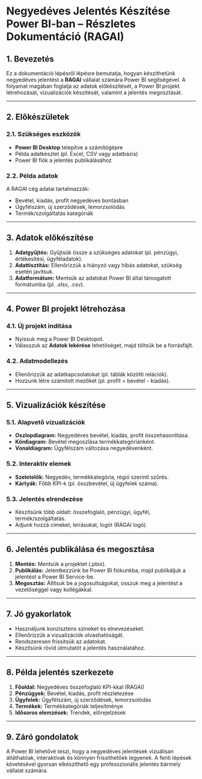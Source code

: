 # Negyedéves Jelentés Készítése Power BI-ban – Részletes Dokumentáció (RAGAI)

## 1. Bevezetés

Ez a dokumentáció lépésről lépésre bemutatja, hogyan készíthetünk negyedéves jelentést a **RAGAI** vállalat számára Power BI segítségével. A folyamat magában foglalja az adatok előkészítését, a Power BI projekt létrehozását, vizualizációk készítését, valamint a jelentés megosztását.

---

## 2. Előkészületek

### 2.1. Szükséges eszközök
- **Power BI Desktop** telepítve a számítógépre
- Példa adatkészlet (pl. Excel, CSV vagy adatbázis)
- Power BI fiók a jelentés publikálásához

### 2.2. Példa adatok
A RAGAI cég adatai tartalmazzák:
- Bevétel, kiadás, profit negyedéves bontásban
- Ügyfélszám, új szerződések, lemorzsolódás
- Termék/szolgáltatás kategóriák

---

## 3. Adatok előkészítése

1. **Adatgyűjtés:** Gyűjtsük össze a szükséges adatokat (pl. pénzügyi, értékesítési, ügyféladatok).
2. **Adattisztítás:** Ellenőrizzük a hiányzó vagy hibás adatokat, szükség esetén javítsuk.
3. **Adatformátum:** Mentsük az adatokat Power BI által támogatott formátumba (pl. .xlsx, .csv).

---

## 4. Power BI projekt létrehozása

### 4.1. Új projekt indítása
- Nyissuk meg a Power BI Desktopot.
- Válasszuk az **Adatok lekérése** lehetőséget, majd töltsük be a forrásfájlt.

### 4.2. Adatmodellezés
- Ellenőrizzük az adatkapcsolatokat (pl. táblák közötti relációk).
- Hozzunk létre számított mezőket (pl. profit = bevétel - kiadás).

---

## 5. Vizualizációk készítése

### 5.1. Alapvető vizualizációk
- **Oszlopdiagram:** Negyedéves bevétel, kiadás, profit összehasonlítása.
- **Kördiagram:** Bevétel megoszlása termékkategóriánként.
- **Vonaldiagram:** Ügyfélszám változása negyedévenként.

### 5.2. Interaktív elemek
- **Szeletelők:** Negyedév, termékkategória, régió szerinti szűrés.
- **Kártyák:** Főbb KPI-k (pl. összbevétel, új ügyfelek száma).

### 5.3. Jelentés elrendezése
- Készítsünk több oldalt: összefoglaló, pénzügyi, ügyfél, termék/szolgáltatás.
- Adjunk hozzá címeket, leírásokat, logót (RAGAI logó).

---

## 6. Jelentés publikálása és megosztása

1. **Mentés:** Mentsük a projektet (.pbix).
2. **Publikálás:** Jelentkezzünk be Power BI fiókunkba, majd publikáljuk a jelentést a Power BI Service-be.
3. **Megosztás:** Állítsuk be a jogosultságokat, osszuk meg a jelentést a vezetőséggel vagy kollégákkal.

---

## 7. Jó gyakorlatok

- Használjunk konzisztens színeket és elnevezéseket.
- Ellenőrizzük a vizualizációk olvashatóságát.
- Rendszeresen frissítsük az adatokat.
- Készítsünk rövid útmutatót a jelentés használatához.

---

## 8. Példa jelentés szerkezete

1. **Főoldal:** Negyedéves összefoglaló KPI-kkal (RAGAI)
2. **Pénzügyek:** Bevétel, kiadás, profit részletezése
3. **Ügyfelek:** Ügyfélszám, új szerződések, lemorzsolódás
4. **Termékek:** Termékkategóriák teljesítménye
5. **Idősoros elemzések:** Trendek, előrejelzések

---

## 9. Záró gondolatok

A Power BI lehetővé teszi, hogy a negyedéves jelentések vizuálisan átláthatóak, interaktívak és könnyen frissíthetőek legyenek. A fenti lépések követésével gyorsan elkészíthető egy professzionális jelentés bármely vállalat számára.

